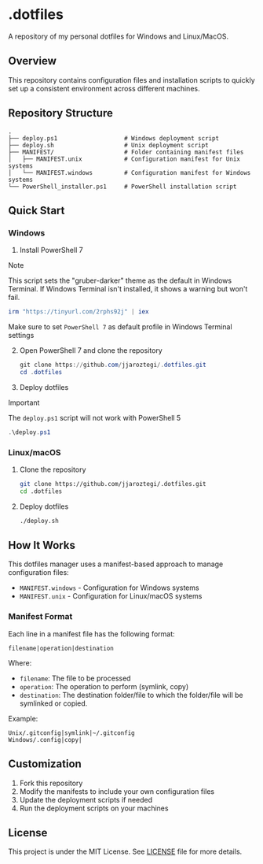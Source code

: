 # .dotfiles

A repository of my personal dotfiles for Windows and Linux/MacOS.

## Overview

This repository contains configuration files and installation scripts to quickly set up a consistent environment across different machines.

## Repository Structure

```
.
├── deploy.ps1                   # Windows deployment script
├── deploy.sh                    # Unix deployment script
├── MANIFEST/                    # Folder containing manifest files
│   ├── MANIFEST.unix            # Configuration manifest for Unix systems
│   └── MANIFEST.windows         # Configuration manifest for Windows systems
└── PowerShell_installer.ps1     # PowerShell installation script
```

## Quick Start

### Windows

1. Install PowerShell 7

> [!NOTE]  
> This script sets the "gruber-darker" theme as the default in Windows Terminal. If Windows Terminal isn't installed, it shows a warning but won't fail.

```powershell
irm "https://tinyurl.com/2rphs92j" | iex
```

Make sure to set `PowerShell 7` as default profile in Windows Terminal settings

2. Open PowerShell 7 and clone the repository

   ```powershell
   git clone https://github.com/jjaroztegi/.dotfiles.git
   cd .dotfiles
   ```

3. Deploy dotfiles

> [!IMPORTANT]  
> The `deploy.ps1` script will not work with PowerShell 5

```powershell
.\deploy.ps1
```

### Linux/macOS

1. Clone the repository

   ```bash
   git clone https://github.com/jjaroztegi/.dotfiles.git
   cd .dotfiles
   ```

2. Deploy dotfiles
   ```bash
   ./deploy.sh
   ```

## How It Works

This dotfiles manager uses a manifest-based approach to manage configuration files:

- `MANIFEST.windows` - Configuration for Windows systems
- `MANIFEST.unix` - Configuration for Linux/macOS systems

### Manifest Format

Each line in a manifest file has the following format:

```
filename|operation|destination
```

Where:

- `filename`: The file to be processed
- `operation`: The operation to perform (symlink, copy)
- `destination`: The destination folder/file to which the folder/file will be symlinked or copied.

Example:

```
Unix/.gitconfig|symlink|~/.gitconfig
Windows/.config|copy|
```

## Customization

1. Fork this repository
2. Modify the manifests to include your own configuration files
3. Update the deployment scripts if needed
4. Run the deployment scripts on your machines

## License

This project is under the MIT License. See [LICENSE](LICENSE) file for more details.
